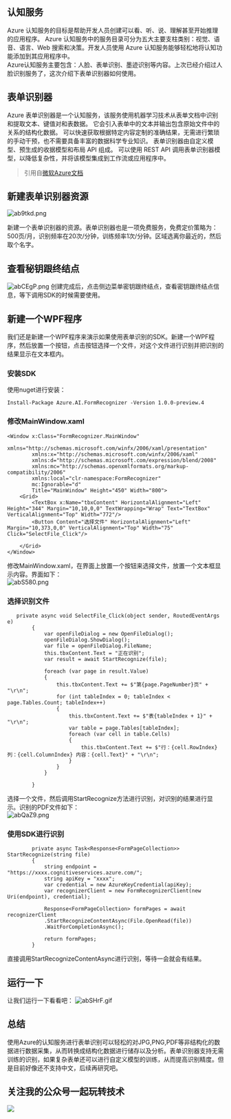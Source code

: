 
## 认知服务
  Azure 认知服务的目标是帮助开发人员创建可以看、听、说、理解甚至开始推理的应用程序。 Azure 认知服务中的服务目录可分为五大主要支柱类别：视觉、语音、语言、Web 搜索和决策。开发人员使用 Azure 认知服务能够轻松地将认知功能添加到其应用程序中。    
  Azure认知服务主要包含：人脸、表单识别、墨迹识别等内容。上次已经介绍过人脸识别服务了，这次介绍下表单识别器如何使用。
## 表单识别器
Azure 表单识别器是一个认知服务，该服务使用机器学习技术从表单文档中识别和提取文本、键值对和表数据。 它会引入表单中的文本并输出包含原始文件中的关系的结构化数据。 可以快速获取根据特定内容定制的准确结果，无需进行繁琐的手动干预，也不需要具备丰富的数据科学专业知识。 表单识别器由自定义模型、预生成的收据模型和布局 API 组成。 可以使用 REST API 调用表单识别器模型，以降低复杂性，并将该模型集成到工作流或应用程序中。
> 引用自[微软Azure文档](https://docs.microsoft.com/zh-cn/azure/cognitive-services/form-recognizer/overview)
    

## 新建表单识别器资源
![ab9tkd.png](https://s1.ax1x.com/2020/08/10/ab9tkd.png)
   
新建一个表单识别器的资源。表单识别器也是一项免费服务，免费定价策略为：500页/月，识别频率在20次/分钟，训练频率1次/分钟。区域选离你最近的，然后取个名字。
## 查看秘钥跟终结点
![abCEgP.png](https://s1.ax1x.com/2020/08/10/abCEgP.png)
创建完成后，点击侧边菜单密钥跟终结点，查看密钥跟终结点信息，等下调用SDK的时候需要使用。
## 新建一个WPF程序
我们还是新建一个WPF程序来演示如果使用表单识别的SDK。新建一个WPF程序，然后放置一个按钮，点击按钮选择一个文件，对这个文件进行识别并把识别的结果显示在文本框内。
### 安装SDK
使用nuget进行安装：
```
Install-Package Azure.AI.FormRecognizer -Version 1.0.0-preview.4
```
### 修改MainWindow.xaml
```
<Window x:Class="FormRecognizer.MainWindow"
        xmlns="http://schemas.microsoft.com/winfx/2006/xaml/presentation"
        xmlns:x="http://schemas.microsoft.com/winfx/2006/xaml"
        xmlns:d="http://schemas.microsoft.com/expression/blend/2008"
        xmlns:mc="http://schemas.openxmlformats.org/markup-compatibility/2006"
        xmlns:local="clr-namespace:FormRecognizer"
        mc:Ignorable="d"
        Title="MainWindow" Height="450" Width="800">
    <Grid>
        <TextBox x:Name="tbxContent" HorizontalAlignment="Left" Height="344" Margin="10,10,0,0" TextWrapping="Wrap" Text="TextBox" VerticalAlignment="Top" Width="772"/>
        <Button Content="选择文件" HorizontalAlignment="Left" Margin="10,373,0,0" VerticalAlignment="Top" Width="75" Click="SelectFile_Click"/>

    </Grid>
</Window>

```
修改MainWindow.xaml，在界面上放置一个按钮来选择文件，放置一个文本框显示内容。界面如下：    
![abS580.png](https://s1.ax1x.com/2020/08/10/abS580.png)
    
### 选择识别文件
```
   private async void SelectFile_Click(object sender, RoutedEventArgs e)
        {
            var openFileDialog = new OpenFileDialog();
            openFileDialog.ShowDialog();
            var file = openFileDialog.FileName;
            this.tbxContent.Text = "正在识别";
            var result = await StartRecognize(file);

            foreach (var page in result.Value)
            {
                this.tbxContent.Text += $"第{page.PageNumber}页" + "\r\n";
                for (int tableIndex = 0; tableIndex < page.Tables.Count; tableIndex++)
                {
                    this.tbxContent.Text += $"表{tableIndex + 1}" + "\r\n";
                    var table = page.Tables[tableIndex];
                    foreach (var cell in table.Cells)
                    {
                        this.tbxContent.Text += $"行：{cell.RowIndex} 列：{cell.ColumnIndex} 内容：{cell.Text}" + "\r\n";
                    }
                }
            }

        }
```
选择一个文件，然后调用StartRecognize方法进行识别，对识别的结果进行显示。识别的PDF文件如下：   
![abQaZ9.png](https://s1.ax1x.com/2020/08/10/abQaZ9.png)
   
### 使用SDK进行识别
```
        private async Task<Response<FormPageCollection>> StartRecognize(string file)
        {
            string endpoint = "https://xxxx.cognitiveservices.azure.com/";
            string apiKey = "xxxx";
            var credential = new AzureKeyCredential(apiKey);
            var recognizerClient = new FormRecognizerClient(new Uri(endpoint), credential);

            Response<FormPageCollection> formPages = await recognizerClient
            .StartRecognizeContentAsync(File.OpenRead(file))
            .WaitForCompletionAsync();

            return formPages;
        }
```
直接调用StartRecognizeContentAsync进行识别，等待一会就会有结果。
## 运行一下
让我们运行一下看看吧：
![abSHrF.gif](https://s1.ax1x.com/2020/08/10/abSHrF.gif)
## 总结
使用Azure的认知服务进行表单识别可以轻松的对JPG,PNG,PDF等非结构化的数据进行数据采集，从而转换成结构化数据进行储存以及分析。表单识别器支持无需训练的识别，如果复杂表单还可以进行自定义模型的训练，从而提高识别精度。但是目前好像还不支持中文，后续再研究吧。

    
## 关注我的公众号一起玩转技术   
![](https://s1.ax1x.com/2020/06/29/NfQjds.jpg)
